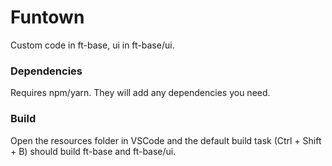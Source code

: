 # Funtown
Custom code in ft-base, ui in ft-base/ui.

### Dependencies
Requires npm/yarn. They will add any dependencies you need.

### Build
Open the resources folder in VSCode and the default build task (Ctrl + Shift + B) should build ft-base and ft-base/ui.
